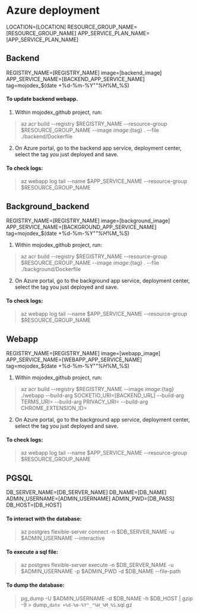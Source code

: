 # Azure deployment

LOCATION=[LOCATION]
RESOURCE_GROUP_NAME=[RESOURCE_GROUP_NAME]
APP_SERVICE_PLAN_NAME=[APP_SERVICE_PLAN_NAME]


## Backend
REGISTRY_NAME=[REGISTRY_NAME]
image=[backend_image]
APP_SERVICE_NAME=[BACKEND_APP_SERVICE_NAME]
tag=mojodex_$(date +%d-%m-%Y"_"%H_%M_%S)

#### To update backend webapp. 
1. Within mojodex_github project, run:
> az acr build --registry $REGISTRY_NAME --resource-group $RESOURCE_GROUP_NAME --image ${image}:${tag} . --file ./backend/Dockerfile
2. On Azure portal, go to the backend app service, deployment center, select the tag you just deployed and save.

#### To check logs:
> az webapp log tail --name $APP_SERVICE_NAME  --resource-group $RESOURCE_GROUP_NAME

## Background_backend
REGISTRY_NAME=[REGISTRY_NAME]
image=[background_image]
APP_SERVICE_NAME=[BACKGROUND_APP_SERVICE_NAME]
tag=mojodex_$(date +%d-%m-%Y"_"%H_%M_%S)

1. Within mojodex_github project, run:
> az acr build --registry $REGISTRY_NAME --resource-group $RESOURCE_GROUP_NAME --image ${image}:${tag}  . --file ./background/Dockerfile
2. On Azure portal, go to the background app service, deployment center, select the tag you just deployed and save.

#### To check logs:
> az webapp log tail --name $APP_SERVICE_NAME  --resource-group $RESOURCE_GROUP_NAME

## Webapp
REGISTRY_NAME=[REGISTRY_NAME]
image=[webapp_image]
APP_SERVICE_NAME=[WEBAPP_APP_SERVICE_NAME]
tag=mojodex_$(date +%d-%m-%Y"_"%H_%M_%S)

1. Within mojodex_github project, run:
> az acr build --registry $REGISTRY_NAME --image ${image}:${tag} ./webapp --build-arg SOCKETIO_URI=[BACKEND_URL] --build-arg TERMS_URI= --build-arg PRIVACY_URI= --build-arg CHROME_EXTENSION_ID=
2. On Azure portal, go to the background app service, deployment center, select the tag you just deployed and save.

#### To check logs:
> az webapp log tail --name $APP_SERVICE_NAME  --resource-group $RESOURCE_GROUP_NAME


## PGSQL
DB_SERVER_NAME=[DB_SERVER_NAME]
DB_NAME=[DB_NAME]
ADMIN_USERNAME=[ADMIN_USERNAME]
ADMIN_PWD=[DB_PASS]
DB_HOST=[DB_HOST]

#### To interact with the database:
> az postgres flexible-server connect -n $DB_SERVER_NAME -u $ADMIN_USERNAME --interactive
#### To execute a sql file:
> az postgres flexible-server execute -n $DB_SERVER_NAME -u $ADMIN_USERNAME -p $ADMIN_PWD -d $DB_NAME --file-path
#### To dump the database:
> pg_dump -U  $ADMIN_USERNAME -d $DB_NAME -h $DB_HOST | gzip -9 > dump_`date +%d-%m-%Y"_"%H_%M_%S`.sql.gz